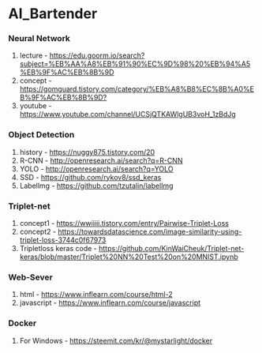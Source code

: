 # AI_Bartender

### Neural Network
1. lecture - <https://edu.goorm.io/search?subject=%EB%AA%A8%EB%91%90%EC%9D%98%20%EB%94%A5%EB%9F%AC%EB%8B%9D>
2. concept - <https://gomguard.tistory.com/category/%EB%A8%B8%EC%8B%A0%EB%9F%AC%EB%8B%9D?>
3. youtube - <https://www.youtube.com/channel/UCSjQTKAWlgUB3voH_1zBdJg>

### Object Detection
1. history - <https://nuggy875.tistory.com/20>
2. R-CNN - <http://openresearch.ai/search?q=R-CNN>
3. YOLO - <http://openresearch.ai/search?q=YOLO>
4. SSD - <https://github.com/rykov8/ssd_keras>
4. Labellmg - <https://github.com/tzutalin/labelImg>

### Triplet-net 
1. concept1 - <https://wwiiiii.tistory.com/entry/Pairwise-Triplet-Loss> 
2. concept2 - <https://towardsdatascience.com/image-similarity-using-triplet-loss-3744c0f67973>
3. Tripletloss keras code - <https://github.com/KinWaiCheuk/Triplet-net-keras/blob/master/Triplet%20NN%20Test%20on%20MNIST.ipynb>

### Web-Sever
1. html - <https://www.inflearn.com/course/html-2>
2. javascript - <https://www.inflearn.com/course/javascript>

### Docker
1. For Windows - <https://steemit.com/kr/@mystarlight/docker>

